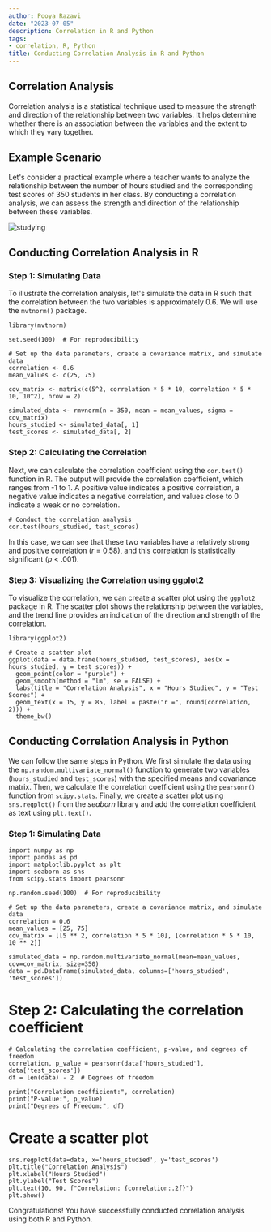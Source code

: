 ```yaml
---
author: Pooya Razavi
date: "2023-07-05"
description: Correlation in R and Python
tags:
- correlation, R, Python
title: Conducting Correlation Analysis in R and Python
---
```


## Correlation Analysis
Correlation analysis is a statistical technique used to measure the strength and direction of the relationship between two variables. It helps determine whether there is an association between the variables and the extent to which they vary together. 

## Example Scenario
Let's consider a practical example where a teacher wants to analyze the relationship between the number of hours studied and the corresponding test scores of 350 students in her class. By conducting a correlation analysis, we can assess the strength and direction of the relationship between these variables.

![studying](/images/students_studying.png)

## Conducting Correlation Analysis in R

### Step 1: Simulating Data
To illustrate the correlation analysis, let's simulate the data in R such that the correlation between the two variables is approximately 0.6. We will use the `mvtnorm()` package.

````{r}
library(mvtnorm)

set.seed(100)  # For reproducibility

# Set up the data parameters, create a covariance matrix, and simulate data
correlation <- 0.6
mean_values <- c(25, 75)

cov_matrix <- matrix(c(5^2, correlation * 5 * 10, correlation * 5 * 10, 10^2), nrow = 2)

simulated_data <- rmvnorm(n = 350, mean = mean_values, sigma = cov_matrix)
hours_studied <- simulated_data[, 1]
test_scores <- simulated_data[, 2]
````

### Step 2: Calculating the Correlation
Next, we can calculate the correlation coefficient using the `cor.test()` function in R. The output will provide the correlation coefficient, which ranges from -1 to 1. A positive value indicates a positive correlation, a negative value indicates a negative correlation, and values close to 0 indicate a weak or no correlation.

```{r}
# Conduct the correlation analysis
cor.test(hours_studied, test_scores)

```
In this case, we can see that these two variables have a relatively strong and positive correlation (_r_ = 0.58), and this correlation is statistically significant (_p_ < .001).


### Step 3: Visualizing the Correlation using ggplot2
To visualize the correlation, we can create a scatter plot using the `ggplot2` package in R. 
The scatter plot shows the relationship between the variables, and the trend line provides an indication of the direction and strength of the correlation.

```{r}
library(ggplot2)

# Create a scatter plot
ggplot(data = data.frame(hours_studied, test_scores), aes(x = hours_studied, y = test_scores)) +
  geom_point(color = "purple") +
  geom_smooth(method = "lm", se = FALSE) +
  labs(title = "Correlation Analysis", x = "Hours Studied", y = "Test Scores") +
  geom_text(x = 15, y = 85, label = paste("r =", round(correlation, 2))) +
  theme_bw()
```


## Conducting Correlation Analysis in Python

We can follow the same steps in Python. We first simulate the data using the `np.random.multivariate_normal()` function to generate two variables (`hours_studied` and `test_scores`) with the specified means and covariance matrix. Then, we calculate the correlation coefficient using the `pearsonr()` function from `scipy.stats`. Finally, we create a scatter plot using `sns.regplot()` from the _seaborn_ library and add the correlation coefficient as text using `plt.text()`.

### Step 1: Simulating Data

```{python}
import numpy as np
import pandas as pd
import matplotlib.pyplot as plt
import seaborn as sns
from scipy.stats import pearsonr

np.random.seed(100)  # For reproducibility

# Set up the data parameters, create a covariance matrix, and simulate data
correlation = 0.6
mean_values = [25, 75]
cov_matrix = [[5 ** 2, correlation * 5 * 10], [correlation * 5 * 10, 10 ** 2]]

simulated_data = np.random.multivariate_normal(mean=mean_values, cov=cov_matrix, size=350)
data = pd.DataFrame(simulated_data, columns=['hours_studied', 'test_scores'])
```

# Step 2: Calculating the correlation coefficient

```{python}
# Calculating the correlation coefficient, p-value, and degrees of freedom
correlation, p_value = pearsonr(data['hours_studied'], data['test_scores'])
df = len(data) - 2  # Degrees of freedom

print("Correlation coefficient:", correlation)
print("P-value:", p_value)
print("Degrees of Freedom:", df)
```

# Create a scatter plot

```{python}
sns.regplot(data=data, x='hours_studied', y='test_scores')
plt.title("Correlation Analysis")
plt.xlabel("Hours Studied")
plt.ylabel("Test Scores")
plt.text(10, 90, f"Correlation: {correlation:.2f}")
plt.show()
```

Congratulations! You have successfully conducted correlation analysis using both R and Python.